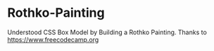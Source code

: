 # Rothko-Painting
Understood CSS Box Model by Building a Rothko Painting. Thanks to https://www.freecodecamp.org
